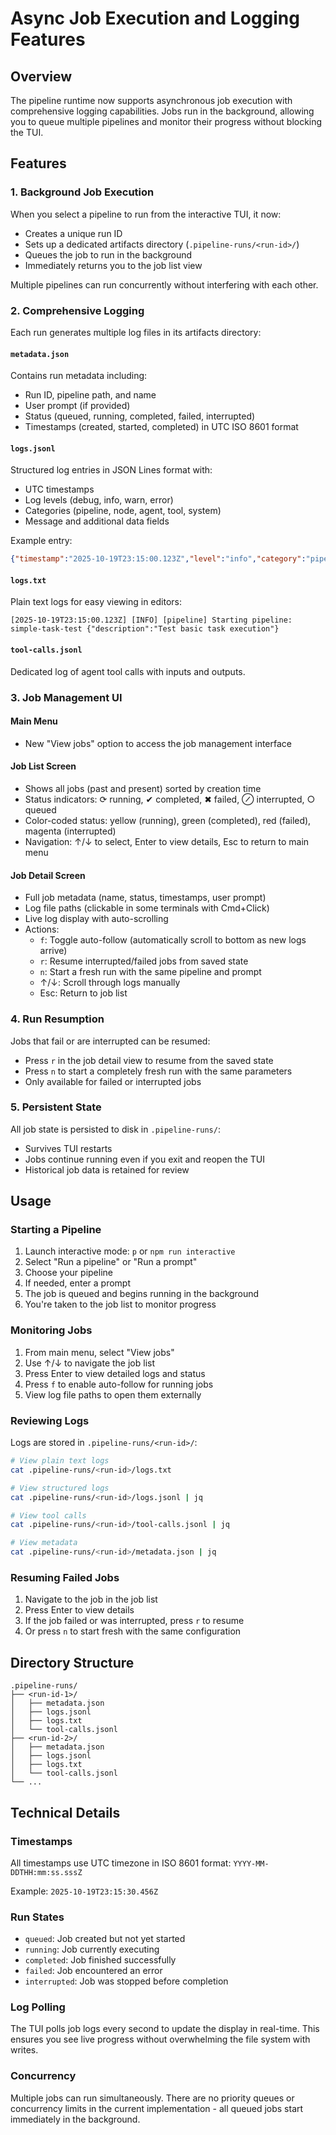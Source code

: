 # Async Job Execution and Logging Features

## Overview

The pipeline runtime now supports asynchronous job execution with comprehensive logging capabilities. Jobs run in the background, allowing you to queue multiple pipelines and monitor their progress without blocking the TUI.

## Features

### 1. Background Job Execution

When you select a pipeline to run from the interactive TUI, it now:
- Creates a unique run ID
- Sets up a dedicated artifacts directory (`.pipeline-runs/<run-id>/`)
- Queues the job to run in the background
- Immediately returns you to the job list view

Multiple pipelines can run concurrently without interfering with each other.

### 2. Comprehensive Logging

Each run generates multiple log files in its artifacts directory:

#### `metadata.json`
Contains run metadata including:
- Run ID, pipeline path, and name
- User prompt (if provided)
- Status (queued, running, completed, failed, interrupted)
- Timestamps (created, started, completed) in UTC ISO 8601 format

#### `logs.jsonl`
Structured log entries in JSON Lines format with:
- UTC timestamps
- Log levels (debug, info, warn, error)
- Categories (pipeline, node, agent, tool, system)
- Message and additional data fields

Example entry:
```json
{"timestamp":"2025-10-19T23:15:00.123Z","level":"info","category":"pipeline","message":"Starting pipeline: simple-task-test","data":{"description":"Test basic task execution"}}
```

#### `logs.txt`
Plain text logs for easy viewing in editors:
```
[2025-10-19T23:15:00.123Z] [INFO] [pipeline] Starting pipeline: simple-task-test {"description":"Test basic task execution"}
```

#### `tool-calls.jsonl`
Dedicated log of agent tool calls with inputs and outputs.

### 3. Job Management UI

#### Main Menu
- New "View jobs" option to access the job management interface

#### Job List Screen
- Shows all jobs (past and present) sorted by creation time
- Status indicators: ⟳ running, ✔ completed, ✖ failed, ⊘ interrupted, ○ queued
- Color-coded status: yellow (running), green (completed), red (failed), magenta (interrupted)
- Navigation: ↑/↓ to select, Enter to view details, Esc to return to main menu

#### Job Detail Screen
- Full job metadata (name, status, timestamps, user prompt)
- Log file paths (clickable in some terminals with Cmd+Click)
- Live log display with auto-scrolling
- Actions:
  - `f`: Toggle auto-follow (automatically scroll to bottom as new logs arrive)
  - `r`: Resume interrupted/failed jobs from saved state
  - `n`: Start a fresh run with the same pipeline and prompt
  - ↑/↓: Scroll through logs manually
  - Esc: Return to job list

### 4. Run Resumption

Jobs that fail or are interrupted can be resumed:
- Press `r` in the job detail view to resume from the saved state
- Press `n` to start a completely fresh run with the same parameters
- Only available for failed or interrupted jobs

### 5. Persistent State

All job state is persisted to disk in `.pipeline-runs/`:
- Survives TUI restarts
- Jobs continue running even if you exit and reopen the TUI
- Historical job data is retained for review

## Usage

### Starting a Pipeline

1. Launch interactive mode: `p` or `npm run interactive`
2. Select "Run a pipeline" or "Run a prompt"
3. Choose your pipeline
4. If needed, enter a prompt
5. The job is queued and begins running in the background
6. You're taken to the job list to monitor progress

### Monitoring Jobs

1. From main menu, select "View jobs"
2. Use ↑/↓ to navigate the job list
3. Press Enter to view detailed logs and status
4. Press `f` to enable auto-follow for running jobs
5. View log file paths to open them externally

### Reviewing Logs

Logs are stored in `.pipeline-runs/<run-id>/`:

```bash
# View plain text logs
cat .pipeline-runs/<run-id>/logs.txt

# View structured logs
cat .pipeline-runs/<run-id>/logs.jsonl | jq

# View tool calls
cat .pipeline-runs/<run-id>/tool-calls.jsonl | jq

# View metadata
cat .pipeline-runs/<run-id>/metadata.json | jq
```

### Resuming Failed Jobs

1. Navigate to the job in the job list
2. Press Enter to view details
3. If the job failed or was interrupted, press `r` to resume
4. Or press `n` to start fresh with the same configuration

## Directory Structure

```
.pipeline-runs/
├── <run-id-1>/
│   ├── metadata.json
│   ├── logs.jsonl
│   ├── logs.txt
│   └── tool-calls.jsonl
├── <run-id-2>/
│   ├── metadata.json
│   ├── logs.jsonl
│   ├── logs.txt
│   └── tool-calls.jsonl
└── ...
```

## Technical Details

### Timestamps

All timestamps use UTC timezone in ISO 8601 format: `YYYY-MM-DDTHH:mm:ss.sssZ`

Example: `2025-10-19T23:15:30.456Z`

### Run States

- `queued`: Job created but not yet started
- `running`: Job currently executing
- `completed`: Job finished successfully
- `failed`: Job encountered an error
- `interrupted`: Job was stopped before completion

### Log Polling

The TUI polls job logs every second to update the display in real-time. This ensures you see live progress without overwhelming the file system with writes.

### Concurrency

Multiple jobs can run simultaneously. There are no priority queues or concurrency limits in the current implementation - all queued jobs start immediately in the background.
